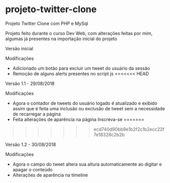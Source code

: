 # projeto-twitter-clone
Projeto Twitter Clone com PHP e MySql

Projeto feito durante o curso Dev Web, com alterações feitas por mim, algumas já presentes na importação inicial do projeto

Versão inicial

Modificações

- Adicionado um botão para excluir um tweet do usuário da sessão
- Remoção de alguns alerts presentes no script js
<<<<<<< HEAD

Versão 1.1 - 29/08/2018

Modificações

- Agora o contador de tweets do usuário logado é atualizado e exibido assim que é feita uma inclusão ou exclusão de tweet sem a necessidade de recarregar a página
- Feita alterações de aparência na página Inscreva-se
=======
>>>>>>> ecd740d90bb9e1b2f2c1b2ecc22f7e18328c2b2b

Versão 1.2 - 30/08/2018

Modificações

- Agora o campo do tweet altera sua altura automaticamente ao digitar e apagar o conteúdo
- Alterações de aparência na timeline